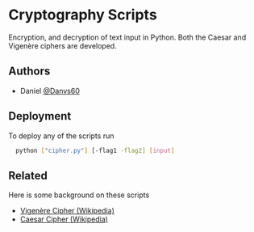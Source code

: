 
# Cryptography Scripts
Encryption, and decryption of text input in Python. Both the Caesar and Vigenère ciphers are developed.
## Authors

- Daniel [@Danvs60](https://github.com/danvs60)


## Deployment

To deploy any of the scripts run

```bash
  python ["cipher.py"] [-flag1 -flag2] [input]
```


## Related

Here is some background on these scripts

- [Vigenère Cipher (Wikipedia)](https://en.wikipedia.org/wiki/Vigen%C3%A8re_cipher)
- [Caesar Cipher (Wikipedia)](https://en.wikipedia.org/wiki/Caesar_cipher)


